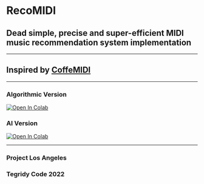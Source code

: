 # RecoMIDI
## Dead simple, precise and super-efficient MIDI music recommendation system implementation

***

## Inspired by [CoffeMIDI](https://github.com/PatricioGuinle/CoffeMIDI)

***

### Algorithmic Version
[![Open In Colab][colab-badge2]][colab-notebook2]

[colab-notebook2]: <https://colab.research.google.com/github/asigalov61/RecoMIDI/blob/main/RecoMIDI.ipynb>
[colab-badge2]: <https://colab.research.google.com/assets/colab-badge.svg>

### AI Version
[![Open In Colab][colab-badge3]][colab-notebook3]

[colab-notebook3]: <https://colab.research.google.com/github/asigalov61/RecoMIDI/blob/main/RecoMIDIAI.ipynb>
[colab-badge3]: <https://colab.research.google.com/assets/colab-badge.svg>

***

### Project Los Angeles
### Tegridy Code 2022
